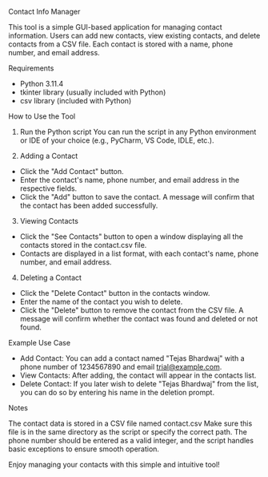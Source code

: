 Contact Info Manager

This tool is a simple GUI-based application for managing contact information. Users can add new contacts, view existing contacts, and delete contacts from a CSV file. Each contact is stored with a name, phone number, and email address.

Requirements
* Python 3.11.4
* tkinter library (usually included with Python)
* csv library (included with Python)

How to Use the Tool
1. Run the Python script
You can run the script in any Python environment or IDE of your choice (e.g., PyCharm, VS Code, IDLE, etc.).

3. Adding a Contact
* Click the "Add Contact" button.
* Enter the contact's name, phone number, and email address in the respective fields.
* Click the "Add" button to save the contact. A message will confirm that the contact has been added successfully.
3. Viewing Contacts
* Click the "See Contacts" button to open a window displaying all the contacts stored in the contact.csv file.
* Contacts are displayed in a list format, with each contact's name, phone number, and email address.
4. Deleting a Contact
* Click the "Delete Contact" button in the contacts window.
* Enter the name of the contact you wish to delete.
* Click the "Delete" button to remove the contact from the CSV file. A message will confirm whether the contact was found and deleted or not found.

Example Use Case
* Add Contact: You can add a contact named "Tejas Bhardwaj" with a phone number of 1234567890 and email trial@example.com.
* View Contacts: After adding, the contact will appear in the contacts list.
* Delete Contact: If you later wish to delete "Tejas Bhardwaj" from the list, you can do so by entering his name in the deletion prompt.

Notes

The contact data is stored in a CSV file named contact.csv Make sure this file is in the same directory as the script or specify the correct path.
The phone number should be entered as a valid integer, and the script handles basic exceptions to ensure smooth operation.

Enjoy managing your contacts with this simple and intuitive tool!
